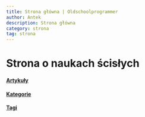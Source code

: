```yaml
---
title: Strona główna | Oldschoolprogrammer
author: Antek
description: Strona główna
category: strona
tag: strona
---
```

# Strona o naukach ścisłych
#### [Artykuły](https://ankiedos.github.io/blog.md)
#### [Kategorie](https://ankiedos.github.io/kategorie.md)
#### [Tagi](https://ankiedos.github.io/tagi.md)
